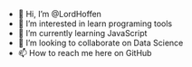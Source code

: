 - 👋 Hi, I’m @LordHoffen
- 👀 I’m interested in learn programing tools
- 🌱 I’m currently learning JavaScript
- 💞️ I’m looking to collaborate on Data Science
- 📫 How to reach me here on GitHub
